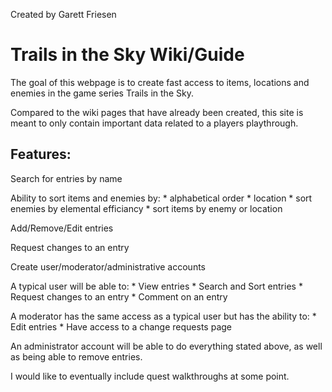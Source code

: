 Created by Garett Friesen

# Trails in the Sky Wiki/Guide

The goal of this webpage is to create fast access to items, locations and enemies in the game series Trails in the Sky.

Compared to the wiki pages that have already been created, this site is meant to only contain important data related to a players playthrough.

## Features:

Search for entries by name

Ability to sort items and enemies by:
    * alphabetical order
    * location
    * sort enemies by elemental efficiancy
    * sort items by enemy or location

Add/Remove/Edit entries

Request changes to an entry

Create user/moderator/administrative accounts

A typical user will be able to:
    * View entries
    * Search and Sort entries
    * Request changes to an entry
    * Comment on an entry

A moderator has the same access as a typical user but has the ability to:
    * Edit entries
    * Have access to a change requests page

An administrator account will be able to do everything stated above, as well as being able to remove entries.



I would like to eventually include quest walkthroughs at some point.